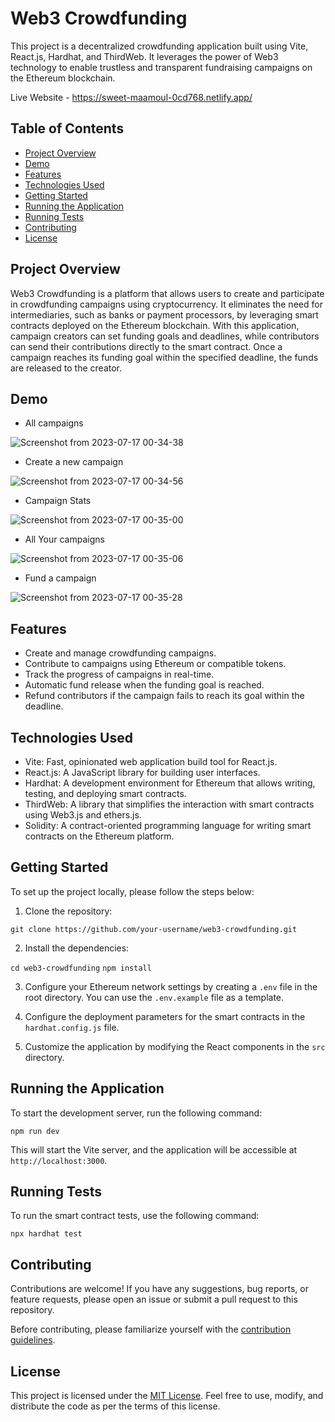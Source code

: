 # Web3 Crowdfunding

This project is a decentralized crowdfunding application built using Vite, React.js, Hardhat, and ThirdWeb. It leverages the power of Web3 technology to enable trustless and transparent fundraising campaigns on the Ethereum blockchain.

Live Website - https://sweet-maamoul-0cd768.netlify.app/

## Table of Contents

- [Project Overview](#project-overview)
- [Demo](#Demo)
- [Features](#features)
- [Technologies Used](#technologies-used)
- [Getting Started](#getting-started)
- [Running the Application](#running-the-application)
- [Running Tests](#running-tests)
- [Contributing](#contributing)
- [License](#license)

## Project Overview

Web3 Crowdfunding is a platform that allows users to create and participate in crowdfunding campaigns using cryptocurrency. It eliminates the need for intermediaries, such as banks or payment processors, by leveraging smart contracts deployed on the Ethereum blockchain. With this application, campaign creators can set funding goals and deadlines, while contributors can send their contributions directly to the smart contract. Once a campaign reaches its funding goal within the specified deadline, the funds are released to the creator.

## Demo


- All campaigns

![Screenshot from 2023-07-17 00-34-38](https://github.com/TomarJatin/web3-crowdfunding/assets/91650461/6e375573-785d-4657-9995-9e676ebf414f)

- Create a new campaign

![Screenshot from 2023-07-17 00-34-56](https://github.com/TomarJatin/web3-crowdfunding/assets/91650461/60ead235-f3f3-4378-9db4-e87dc533f318)

- Campaign Stats

![Screenshot from 2023-07-17 00-35-00](https://github.com/TomarJatin/web3-crowdfunding/assets/91650461/bf163bd5-a4ea-4e15-b0d8-97521543004d)

- All Your campaigns

![Screenshot from 2023-07-17 00-35-06](https://github.com/TomarJatin/web3-crowdfunding/assets/91650461/a24b13c8-a3c8-4acc-98dd-17638dbdc3aa)

-  Fund a campaign

![Screenshot from 2023-07-17 00-35-28](https://github.com/TomarJatin/web3-crowdfunding/assets/91650461/62fd6f35-934f-401d-8356-36169adf7973)


## Features

- Create and manage crowdfunding campaigns.
- Contribute to campaigns using Ethereum or compatible tokens.
- Track the progress of campaigns in real-time.
- Automatic fund release when the funding goal is reached.
- Refund contributors if the campaign fails to reach its goal within the deadline.

## Technologies Used

- Vite: Fast, opinionated web application build tool for React.js.
- React.js: A JavaScript library for building user interfaces.
- Hardhat: A development environment for Ethereum that allows writing, testing, and deploying smart contracts.
- ThirdWeb: A library that simplifies the interaction with smart contracts using Web3.js and ethers.js.
- Solidity: A contract-oriented programming language for writing smart contracts on the Ethereum platform.

## Getting Started

To set up the project locally, please follow the steps below:

1. Clone the repository:

`git clone https://github.com/your-username/web3-crowdfunding.git`


2. Install the dependencies:

`cd web3-crowdfunding`
`npm install`


3. Configure your Ethereum network settings by creating a `.env` file in the root directory. You can use the `.env.example` file as a template.

4. Configure the deployment parameters for the smart contracts in the `hardhat.config.js` file.

5. Customize the application by modifying the React components in the `src` directory.

## Running the Application

To start the development server, run the following command:

`npm run dev`


This will start the Vite server, and the application will be accessible at `http://localhost:3000`.

## Running Tests

To run the smart contract tests, use the following command:

`npx hardhat test`


## Contributing

Contributions are welcome! If you have any suggestions, bug reports, or feature requests, please open an issue or submit a pull request to this repository.

Before contributing, please familiarize yourself with the [contribution guidelines](CONTRIBUTING.md).

## License

This project is licensed under the [MIT License](LICENSE). Feel free to use, modify, and distribute the code as per the terms of this license.
